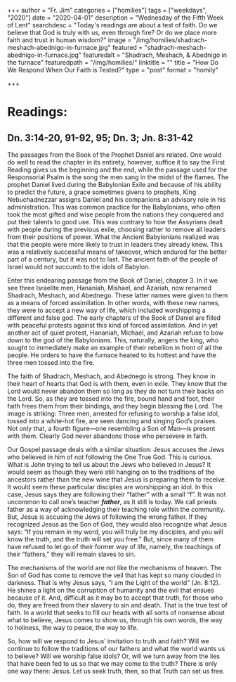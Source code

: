 +++
author = "Fr. Jim"
categories = ["homilies"]
tags = ["weekdays", "2020"]
date = "2020-04-01"
description = "Wednesday of the Fifth Week of Lent"
searchdesc = "Today's readings are about a test of faith. Do we believe that God is truly with us, even through fire? Or do we place more faith and trust in human wisdom?"
image = "/img/homilies/shadrach-meshach-abednigo-in-furnace.jpg"
featured = "shadrach-meshach-abednigo-in-furnace.jpg"
featuredalt = "Shadrach, Meshach, & Abednigo in the furnace"
featuredpath = "/img/homilies/"
linktitle = ""
title = "How Do We Respond When Our Faith is Tested?"
type = "post"
format = "homily"

+++

# Readings:
## Dn. 3:14-20, 91-92, 95; Dn. 3; Jn. 8:31-42

The passages from the Book of the Prophet Daniel are related. One would do well to read the chapter in its entirety, however, suffice it to say the First Reading gives us the beginning and the end, while the passage used for the Responsorial Psalm is the song the men sang in the midst of the flames. The prophet Daniel lived during the Babylonian Exile and because of his ability to predict the future, a grace sometimes givens to prophets, King Nebuchadnezzar assigns Daniel and his companions an advisory role in his administration. This was common practice for the Babylonians, who often took the most gifted and wise people from the nations they conquered and put their talents to good use. This was contrary to how the Assyrians dealt with people during the previous exile, choosing rather to remove all leaders from their positions of power. What the Ancient Babylonians realized was that the people were more likely to trust in leaders they already knew. This was a relatively successful means of takeover, which endured for the better part of a century, but it was not to last. The ancient faith of the people of Israel would not succumb to the idols of Babylon.

Enter this endearing passage from the Book of Daniel, chapter 3. In it we see three Israelite men, Hananiah, Mishael, and Azariah, now renamed Shadrach, Meshach, and Abednego. These latter names were given to them as a means of forced assimilation. In other words, with these new names, they were to accept a new way of life, which included worshipping a different and false god. The early chapters of the Book of Daniel are filled with peaceful protests against this kind of forced assimilation. And in yet another act of quiet protest, Hananiah, Michael, and Azariah refuse to bow down to the god of the Babylonians. This, naturally, angers the king, who sought to immediately make an example of their rebellion in front of all the people. He orders to have the furnace heated to its hottest and have the three men tossed into the fire.

The faith of Shadrach, Meshach, and Abednego is strong. They know in their heart of hearts that God is with them, even in exile. They know that the Lord would never abandon them so long as they do not turn their backs on the Lord. So, as they are tossed into the fire, bound hand and foot, their faith frees them from their bindings, and they begin blessing the Lord. The image is striking: Three men, arrested for refusing to worship a false idol, tossed into a white-hot fire, are seen dancing and singing God’s praises. Not only that, a fourth figure—one resembling a Son of Man—is present with them. Clearly God never abandons those who persevere in faith.

Our Gospel passage deals with a similar situation: Jesus accuses the Jews who believed in him of not following the One True God. This is curious. What is John trying to tell us about the Jews who believed in Jesus? It would seem as though they were still hanging on to the traditions of the ancestors rather than the new wine that Jesus is preparing them to receive. It would seem these particular disciples are worshipping an idol. In this case, Jesus says they are following their “father” with a small “f”. It was not uncommon to call one’s teacher ***father***, as it still is today. We call priests father as a way of acknowledging their teaching role within the community. But, Jesus is accusing the Jews of following the wrong father. If they recognized Jesus as the Son of God, they would also recognize what Jesus says: “If you remain in my word, you will truly be my disciples, and you will know the truth, and the truth will set you free.” But, since many of them have refused to let go of their former way of life, namely, the teachings of their “fathers,” they will remain slaves to sin.

The mechanisms of the world are not like the mechanisms of heaven. The Son of God has come to remove the veil that has kept so many clouded in darkness. That is why Jesus says, “I am the Light of the world” (Jn. 8:12). He shines a light on the corruption of humanity and the evil that ensues because of it. And, difficult as it may be to accept that truth, for those who do, they are freed from their slavery to sin and death. That is the true test of faith. In a world that seeks to fill our heads with all sorts of nonsense about what to believe, Jesus comes to show us, through his own words, the way to holiness, the way to peace, the way to life.

So, how will we respond to Jesus’ invitation to truth and faith? Will we continue to follow the traditions of our fathers and what the world wants us to believe? Will we worship false idols? Or, will we turn away from the lies that have been fed to us so that we may come to the truth? There is only one way there: Jesus. Let us seek truth, then, so that Truth can set us free.
